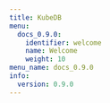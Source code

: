 ```yaml
---
title: KubeDB
menu:
  docs_0.9.0:
    identifier: welcome
    name: Welcome
    weight: 10
menu_name: docs_0.9.0
info:
  version: 0.9.0
---
```


